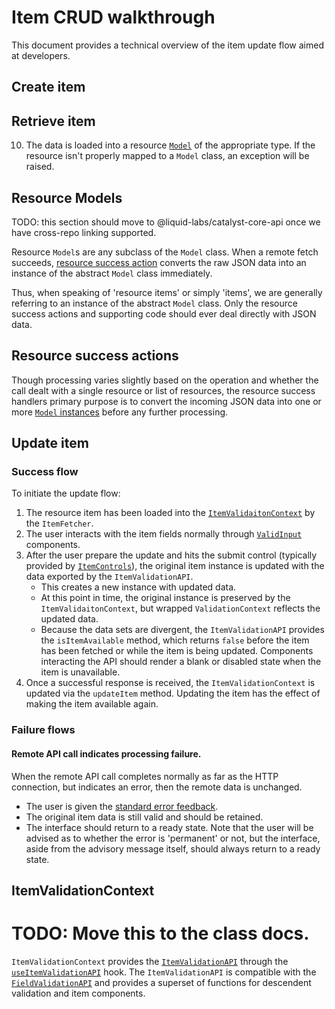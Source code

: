 # Item CRUD walkthrough

This document provides a technical overview of the item update flow aimed at
developers.

## Create item

## Retrieve item

10. The data is loaded into a resource [`Model`](#resource-models) of the
    appropriate type. If the resource isn't properly mapped to a `Model` class,
    an exception will be raised.

## Resource Models

TODO: this section should move to @liquid-labs/catalyst-core-api once we have
cross-repo linking supported.

Resource `Model`s are any subclass of the `Model` class. When a remote fetch
succeeds, [resource success action](#resource-success-actions) converts the
raw JSON data into an instance of the abstract `Model` class immediately.

Thus, when speaking of 'resource items' or simply 'items', we are generally
referring to an instance of the abstract `Model` class. Only the resource
success actions and supporting code should ever deal directly with JSON data.

## Resource success actions

Though processing varies slightly based on the operation and whether the call
dealt with a single resource or list of resources, the resource success handlers
primary purpose is to convert the incoming JSON data into one or more
[`Model` instances](#resource-models) before any further processing.

## Update item

### Success flow

To initiate the update flow:

1. The resource item has been loaded into the [`ItemValidaitonContext`]() by
   the `ItemFetcher`.
2. The user interacts with the item fields normally through [`ValidInput`]()
   components.
3. After the user prepare the update and hits the submit control (typically
   provided by [`ItemControls`]()), the original item instance is updated with
   the data exported by the `ItemValidationAPI`.
   * This creates a new instance with updated data.
   * At this point in time, the original instance is preserved by the
     `ItemValidaitonContext`, but wrapped `ValidationContext` reflects the
     updated data.
   * Because the data sets are divergent, the `ItemValidationAPI` provides
     the `isItemAvailable` method, which returns `false` before the item has
     been fetched or while the item is being updated. Components interacting
     the API should render a blank or disabled state when the item is
     unavailable.
4. Once a successful response is received, the `ItemValidationContext` is
   updated via the `updateItem` method. Updating the item has the effect of
   making the item available again.

### Failure flows

#### Remote API call indicates processing failure.

When the remote API call completes normally as far as the HTTP connection, but
indicates an error, then the remote data is unchanged.

* The user is given the [standard error feedback]().
* The original item data is still valid and should be retained.
* The interface should return to a ready state. Note that the user will be
  advised as to whether the error is 'permanent' or not, but the interface,
  aside from the advisory message itself, should always return to a ready state.

## ItemValidationContext

# TODO: Move this to the class docs.

`ItemValidationContext` provides the [`ItemValidationAPI`]() through the
[`useItemValidationAPI`]() hook. The `ItemValidationAPI` is compatible with the
[`FieldValidationAPI`]() and provides a superset of functions for descendent
validation and item components.
